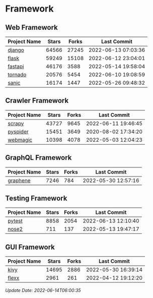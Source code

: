 # Framework

## Web Framework
| Project Name | Stars | Forks | Last Commit |
| ------------ | ----- | ----- | ----------- |
| [django](https://github.com/django/django) | 64566 | 27245 | 2022-06-13 07:03:36 |
| [flask](https://github.com/pallets/flask) | 59249 | 15108 | 2022-06-12 23:04:01 |
| [fastapi](https://github.com/tiangolo/fastapi) | 46176 | 3588 | 2022-05-14 19:58:04 |
| [tornado](https://github.com/tornadoweb/tornado) | 20576 | 5454 | 2022-06-10 19:08:59 |
| [sanic](https://github.com/sanic-org/sanic) | 16174 | 1447 | 2022-05-26 09:48:32 |

## Crawler Framework
| Project Name | Stars | Forks | Last Commit |
| ------------ | ----- | ----- | ----------- |
| [scrapy](https://github.com/scrapy/scrapy) | 43727 | 9645 | 2022-06-11 19:46:45 |
| [pyspider](https://github.com/binux/pyspider) | 15451 | 3649 | 2020-08-02 17:34:20 |
| [webmagic](https://github.com/code4craft/webmagic) | 10398 | 4078 | 2022-05-03 12:04:23 |

## GraphQL Framework
| Project Name | Stars | Forks | Last Commit |
| ------------ | ----- | ----- | ----------- |
| [graphene](https://github.com/graphql-python/graphene) | 7246 | 784 | 2022-05-30 12:57:16 |

## Testing Framework
| Project Name | Stars | Forks | Last Commit |
| ------------ | ----- | ----- | ----------- |
| [pytest](https://github.com/pytest-dev/pytest) | 8858 | 2054 | 2022-06-13 12:10:40 |
| [nose2](https://github.com/nose-devs/nose2) | 711 | 137 | 2022-05-13 19:47:17 |

## GUI Framework
| Project Name | Stars | Forks | Last Commit |
| ------------ | ----- | ----- | ----------- |
| [kivy](https://github.com/kivy/kivy) | 14695 | 2886 | 2022-05-30 16:39:14 |
| [flexx](https://github.com/flexxui/flexx) | 2961 | 261 | 2022-04-12 19:12:20 |

*Update Date: 2022-06-14T06:00:35*